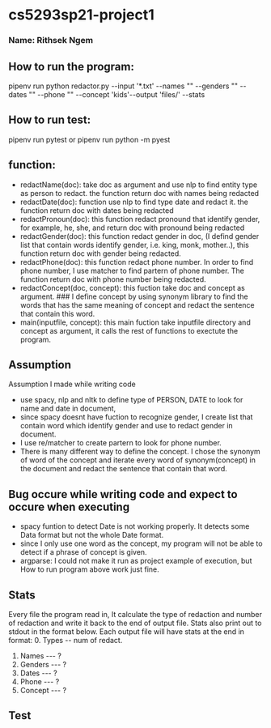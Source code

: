 # cs5293sp21-project1

### Name: Rithsek Ngem

## How to run the program:
pipenv run python redactor.py --input '*.txt' --names "" --genders "" --dates "" --phone "" --concept 'kids'--output 'files/' --stats

## How to run test:
pipenv run pytest or pipenv run python -m pyest

## function:
* redactName(doc): take doc as argument and use nlp to find entity type as person to redact. the function return doc with names being redacted 
* redactDate(doc): function use nlp to find type date and redact it. the function return doc with dates being redacted
* redactPronoun(doc): this function redact pronound that identify gender, for example, he, she, and return doc with pronound being redacted
* redactGender(doc): this function redact gender in doc, (I defind gender list that contain words identify gender, i.e. king, monk, mother..), this function return doc with gender being redacted. 
* redactPhone(doc): this function redact phone number. In order to find phone number, I use matcher to find partern of phone number. The function return doc with phone number being redacted.
* redactConcept(doc, concept): this fuction take doc and concept as argument. ### I define concept by using synonym library to find the words that has the same meaning of concept and redact the sentence that contain this word. 
* main(inputfile, concept): this main fuction take inputfile directory and concept as argument, it calls the rest of functions to exectute the program. 

## Assumption
Assumption I made while writing code

* use spacy, nlp and nltk to define type of PERSON, DATE to look for name and date in document, 
* since spacy doesnt have fuction to recognize gender, I create list that contain word which identify gender and use to redact gender in document.
* I use re/matcher to create partern to look for phone number. 
* There is many different way to define the concept. I chose the synonym of word of the concept and iterate every word of synonym(concept) in the document and redact the sentence that contain that word. 
## Bug occure while writing code and expect to occure when executing
* spacy funtion to detect Date is not working properly. It detects some Data format but not the whole Date format. 
* since I only use one word as the concept, my program will not be able to detect if a phrase of concept is given. 
* argparse: I could not make it run as project example of execution, but How to run program above work just fine. 
## Stats
Every file the program read in, It calculate the type of redaction and number of redaction and write it back to the end of output file. Stats also print out to stdout in the format below.  Each output file will have stats at the end in format: 
0. Types -- num of redact.
1. Names --- ? 
2. Genders --- ?
3. Dates --- ?
4. Phone --- ?
5. Concept --- ?

## Test 

